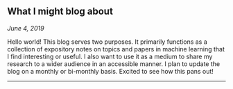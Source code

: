 ## What I might blog about

*June 4, 2019*

Hello world! This blog serves two purposes. It primarily functions as a collection of expository notes on topics and papers in machine learning that I find interesting or useful. I also want to use it as a medium to share my research to a wider audience in an accessible manner. I plan to update the blog on a monthly or bi-monthly basis. Excited to see how this pans out!

----

